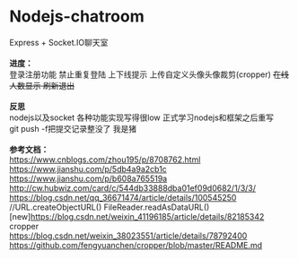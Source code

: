 # Nodejs-chatroom
Express + Socket.IO聊天室<br><br>
<b>进度：</b><br>
登录注册功能 禁止重复登陆 上下线提示 上传自定义头像头像裁剪(cropper) <s>在线人数显示 刷新退出</s><br><br>
<b>反思</b><br>
nodejs以及socket 各种功能实现写得很low 正式学习nodejs和框架之后重写 <br>git push -f把提交记录整没了 我是猪<br><br>
<b>参考文档：</b><br>
https://www.cnblogs.com/zhou195/p/8708762.html<br>
https://www.jianshu.com/p/5db4a9a2cb1c<br>
https://www.jianshu.com/p/b608a765519a<br>
http://cw.hubwiz.com/card/c/544db33888dba01ef09d0682/1/3/3/
https://blog.csdn.net/qq_36671474/article/details/100545250 //URL.createObjectURL() FileReader.readAsDataURL()
<br>[new]https://blog.csdn.net/weixin_41196185/article/details/82185342
<br>cropper
<br>https://blog.csdn.net/weixin_38023551/article/details/78792400
<br>https://github.com/fengyuanchen/cropper/blob/master/README.md
